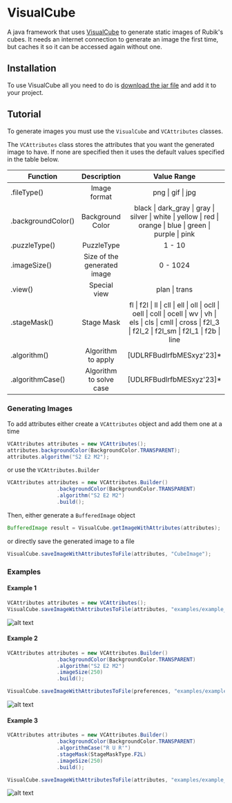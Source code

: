 # VisualCube
A java framework that uses [VisualCube](http://cube.crider.co.uk/visualcube.php) to generate static images of Rubik's cubes. It needs an internet connection to generate an image the first time, but caches it so it can be accessed again without one.

## Installation
To use VisualCube all you need to do is [download the jar file](https://github.com/jbeck18/VisualCube/blob/master/VisualCube.jar) and add it to your project.

## Tutorial

To generate images you must use the `VisualCube` and `VCAttributes` classes.

The `VCAttributes` class stores the attributes that you want the generated image to have. If none are specified then it uses the default values specified in the table below.

| Function | Description | Value Range | Default |
|----------|:-------------:|:-------------:|:---------:|
| .fileType() | Image format | png \| gif \| jpg | png |
| .backgroundColor() | Background Color | black \| dark_gray \| gray \| silver \| white \| yellow \| red \| orange \| blue \| green \| purple \| pink | white |
| .puzzleType() | PuzzleType | 1 - 10 | 3 |
| .imageSize() | Size of the generated image | 0 - 1024 | 128 |
| .view() | Special view | plan \| trans | None |
| .stageMask() | Stage Mask | fl \| f2l \| ll \| cll \| ell \| oll \| ocll \| oell \| coll \| ocell \| wv \| vh \| els \| cls \| cmll \| cross \| f2l_3 \| f2l_2 \| f2l_sm \| f2l_1 \| f2b \| line | None |
| .algorithm() | Algorithm to apply | [UDLRFBudlrfbMESxyz'23]* | None |
| .algorithmCase() | Algorithm to solve case | [UDLRFBudlrfbMESxyz'23]* | None |

### Generating Images

To add attributes either create a `VCAttributes` object and add them one at a time

```java
VCAttributes attributes = new VCAttributes();
attributes.backgroundColor(BackgroundColor.TRANSPARENT);
attributes.algorithm("S2 E2 M2");
```

or use the `VCAttributes.Builder`

```java
VCAttributes attributes = new VCAttributes.Builder()
                .backgroundColor(BackgroundColor.TRANSPARENT)
                .algorithm("S2 E2 M2")
                .build();
```


Then, either generate a `BufferedImage` object

```java
BufferedImage result = VisualCube.getImageWithAttributes(attributes);
```

or directly save the generated image to a file

```java
VisualCube.saveImageWithAttributesToFile(attributes, "CubeImage");
```


### Examples

#### Example 1

```java
VCAttributes attributes = new VCAttributes();
VisualCube.saveImageWithAttributesToFile(attributes, "examples/example_1");
```

![alt text](https://github.com/jbeck18/VisualCube/blob/master/examples/example_1.png "Example 1")

#### Example 2

```java
VCAttributes attributes = new VCAttributes.Builder()
                .backgroundColor(BackgroundColor.TRANSPARENT)
                .algorithm("S2 E2 M2")
                .imageSize(250)
                .build();

VisualCube.saveImageWithAttributesToFile(preferences, "examples/example_2");
```

![alt text](https://github.com/jbeck18/VisualCube/blob/master/examples/example_2.png "Example 2")

#### Example 3

```java
VCAttributes attributes = new VCAttributes.Builder()
                .backgroundColor(BackgroundColor.TRANSPARENT)
                .algorithmCase("R U R'")
                .stageMask(StageMaskType.F2L)
                .imageSize(250)
                .build();

VisualCube.saveImageWithAttributesToFile(attributes, "examples/example_3");
```

![alt text](https://github.com/jbeck18/VisualCube/blob/master/examples/example_3.png "Example 3")
